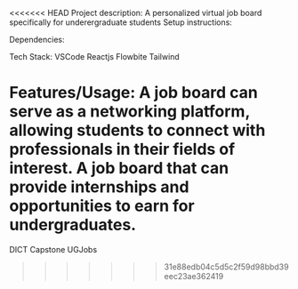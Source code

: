 <<<<<<< HEAD
Project description: A personalized virtual job board specifically for underergraduate students
Setup instructions: 

Dependencies: 

Tech Stack: 
 VSCode
 Reactjs
 Flowbite
 Tailwind

Features/Usage: 
A job board can serve as a networking platform, allowing students to connect with professionals in their fields of interest.
A job board that can provide internships and opportunities to earn for undergraduates.
=======
DICT Capstone UGJobs
>>>>>>> 31e88edb04c5d5c2f59d98bbd39eec23ae362419

